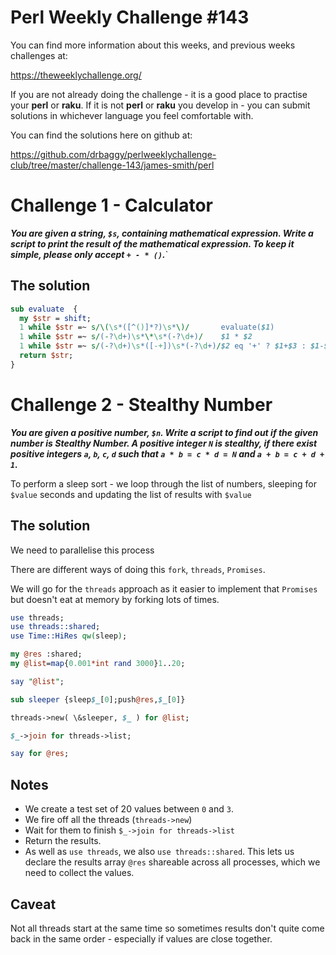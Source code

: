 # Perl Weekly Challenge #143

You can find more information about this weeks, and previous weeks challenges at:

  https://theweeklychallenge.org/

If you are not already doing the challenge - it is a good place to practise your
**perl** or **raku**. If it is not **perl** or **raku** you develop in - you can
submit solutions in whichever language you feel comfortable with.

You can find the solutions here on github at:

https://github.com/drbaggy/perlweeklychallenge-club/tree/master/challenge-143/james-smith/perl

# Challenge 1 - Calculator

***You are given a string, `$s`, containing mathematical expression. Write a script to print the result of the mathematical expression. To keep it simple, please only accept `+ - * ()`.***`

## The solution

```perl
sub evaluate  {
  my $str = shift;
  1 while $str =~ s/\(\s*([^()]*?)\s*\)/       evaluate($1)             /e;
  1 while $str =~ s/(-?\d+)\s*\*\s*(-?\d+)/    $1 * $2                  /e;
  1 while $str =~ s/(-?\d+)\s*([-+])\s*(-?\d+)/$2 eq '+' ? $1+$3 : $1-$3/e;
  return $str;
}
```

# Challenge 2 - Stealthy Number

***You are given a positive number, `$n`.  Write a script to find out if the given number is Stealthy Number. A positive integer `N` is stealthy, if there exist positive integers `a`, `b`, `c`, `d` such that `a * b = c * d = N` and `a + b = c + d + 1`.***

To perform a sleep sort - we loop through the list of numbers, sleeping for `$value` seconds and updating the list of results with `$value`

## The solution

We need to parallelise this process

There are different ways of doing this `fork`, `threads`, `Promises`.

We will go for the `threads` approach as it easier to implement that `Promises` but doesn't eat at memory by forking lots of times.

```perl
use threads;
use threads::shared;
use Time::HiRes qw(sleep);

my @res :shared;
my @list=map{0.001*int rand 3000}1..20;

say "@list";

sub sleeper {sleep$_[0];push@res,$_[0]}

threads->new( \&sleeper, $_ ) for @list;

$_->join for threads->list;

say for @res;
```

## Notes

 * We create a test set of 20 values between `0` and `3`.
 * We fire off all the threads (`threads->new`)
 * Wait for them to finish `$_->join for threads->list`
 * Return the results.
 * As well as `use threads`, we also `use threads::shared`. This lets us declare the results array `@res` shareable across all processes, which we need to collect the values.

## Caveat

Not all threads start at the same time so sometimes results don't quite come back in the same order - especially if values are close together.

